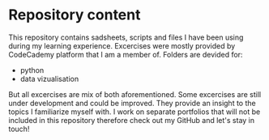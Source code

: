 # Repository content

This repository contains sadsheets, scripts and files I have been using during my learning experience. Excercises were mostly provided by CodeCademy platform that I am a member of. Folders are devided for:

- python
- data vizualisation

But all excercises are mix of both aforementioned. Some excercises are still under development and could be improved. They provide an insight to the topics I familiarize myself with. I work on separate portfolios that will not be included in this repository therefore check out my GitHub and let's stay in touch!
